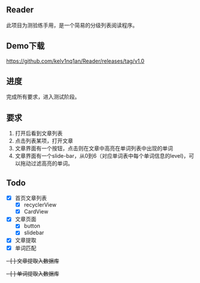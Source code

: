 Reader
---
此项目为测验练手用，是一个简易的分级列表阅读程序。

Demo下载
---
https://github.com/kelv1nq1an/Reader/releases/tag/v1.0

进度
---
完成所有要求，进入测试阶段。

要求
---
1. 打开后看到文章列表
2. 点击列表某项，打开文章
3. 文章界面有一个按钮，点击则在文章中高亮在单词列表中出现的单词
4. 文章界面有一个slide-bar，从0到6（对应单词表中每个单词信息的level)，可以拖动过滤高亮的单词。

Todo
---
- [X] 首页文章列表
	- [X] recyclerView 
	- [X] CardView
- [X] 文章页面
	- [X] button
	- [X] slidebar
- [X] 文章提取
- [X] 单词匹配

<del> - [ ] 文章提取入数据库

<del> - [ ] 单词提取入数据库

